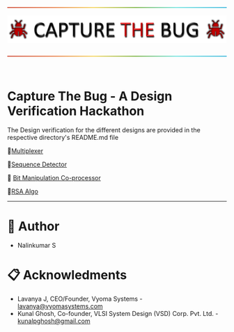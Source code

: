 </br>

<div align="center">
  
![-------](Images/rainbowline.png)

![logo](Images/logo.png)

![-------](Images/rainbowline.png)

</br>

</div>

# Capture The Bug - A Design Verification Hackathon





The Design verification for the different designs are provided in the respective directory's README.md file


:open_file_folder:[Multiplexer](/level1_design1/README.md)


:open_file_folder:[Sequence Detector](/level1_design2/README.md)


:open_file_folder: [Bit Manipulation Co-processor](/level2_design/README.md)


:open_file_folder:[RSA Algo](/level3_design/README.md)

---

#  :bookmark: Author
-  Nalinkumar S

# :clipboard: Acknowledments

- Lavanya J, CEO/Founder, Vyoma Systems - lavanya@vyomasystems.com
- Kunal Ghosh, Co-founder, VLSI System Design (VSD) Corp. Pvt. Ltd. - kunalpghosh@gmail.com
